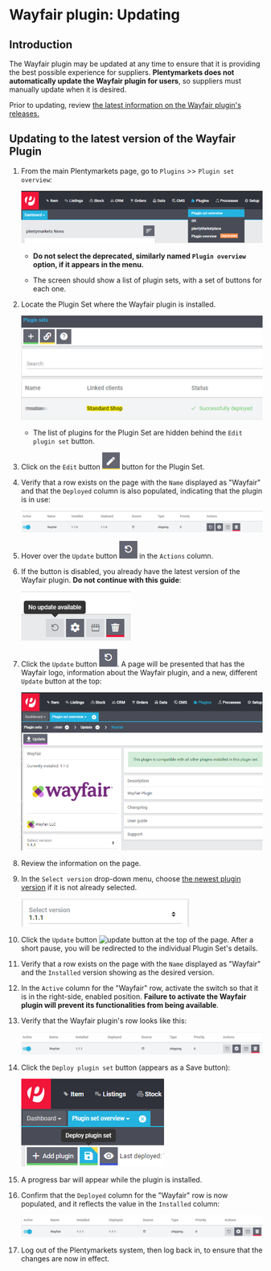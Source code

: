 # Wayfair plugin: Updating

## Introduction
The Wayfair plugin may be updated at any time to ensure that it is providing the best possible experience for suppliers. **Plentymarkets does not automatically update the Wayfair plugin for users**, so suppliers must manually update when it is desired.

Prior to updating, review [the latest information on the Wayfair plugin's releases.](https://github.com/wayfair-contribs/plentymarkets-plugin/releases)

## Updating to the latest version of the Wayfair Plugin
1. From the main Plentymarkets page, go to `Plugins` >> `Plugin set overview`:

    ![plugins_menu_plugin_set_overview](../../../images/en/plugins_menu_plugin_set_overview.png)

    * **Do not select the deprecated, similarly named `Plugin overview` option, if it appears in the menu.**

    * The screen should show a list of plugin sets, with a set of buttons for each one.

2. Locate the Plugin Set where the Wayfair plugin is installed.

     ![linked clients](../../../images/en/plugin_sets_linked_clients.png)

    * The list of plugins for the Plugin Set are hidden behind the `Edit plugin set` button.

3. Click on the `Edit` button ![pencil button](../../../images/common/button_pencil.png) button for the Plugin Set.

4. Verify that a row exists on the page with the `Name` displayed as "Wayfair" and that the `Deployed` column is also populated, indicating that the plugin is in use:

    ![wayfair plugin needs update](../../../images/en/installation/wayfair_plugin_needs_update.png)

5. Hover over the `Update` button ![update button](../../../images/common/button_update.png) in the `Actions` column.

5. If the button is disabled, you already have the latest version of the Wayfair plugin. **Do not continue with this guide**:

    ![no update](../../../images/en/installation/no_update.png)


6. Click the `Update` button ![update button](../../../images/common/button_update.png). A page will be presented that has the Wayfair logo, information about the Wayfair plugin, and a new, different `Update` button at the top:

    ![update page](../../../images/en/installation/update_page.png)

7. Review the information on the page.

9. In the `Select version` drop-down menu, choose [the newest plugin version](https://github.com/wayfair-contribs/plentymarkets-plugin/releases) if it is not already selected.

    ![update selector](../../../images/en/installation/update_version_selection.png)

10. Click the `Update` button ![update button](../../../images/en/updating/update_button.png) at the top of the page. After a short pause, you will be redirected to the individual Plugin Set's details.

11. Verify that a row exists on the page with the `Name` displayed as "Wayfair" and the `Installed` version showing as the desired version.

12. In the `Active` column for the "Wayfair" row, activate the switch so that it is in the right-side, enabled position. **Failure to activate the Wayfair plugin will prevent its functionalities from being available**.

13. Verify that the Wayfair plugin's row looks like this:

    ![wayfair plugin not yet deployed](../../../images/en/installation/wayfair_plugin_not_yet_deployed.png)

14. Click the `Deploy plugin set` button (appears as a Save button):

    ![deploy plugin set button](../../../images/en/installation/button_deploy_plugin_set.png)

15. A progress bar will appear while the plugin is installed.

16. Confirm that the `Deployed` column for the "Wayfair" row is now populated, and it reflects the value in the `Installed` column:

    ![wayfair plugin deployed](../../../images/en/installation/wayfair_plugin_deployed.png)

17. Log out of the Plentymarkets system, then log back in, to ensure that the changes are now in effect.
